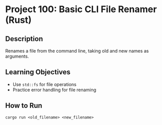 # Project 100: Basic CLI File Renamer (Rust)

## Description
Renames a file from the command line, taking old and new names as arguments.

## Learning Objectives
- Use `std::fs` for file operations
- Practice error handling for file renaming

## How to Run
```
cargo run <old_filename> <new_filename>
```
